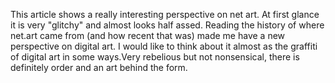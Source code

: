 This article shows a really interesting perspective on net art. At first glance it is very "glitchy" and almost looks half assed. Reading the history of where net.art came from (and how recent that was) made me have a new perspective on digital art. I would like to think about it almost as the graffiti of digital art in some ways.Very rebelious but not nonsensical, there is definitely order and an art behind the form.  
